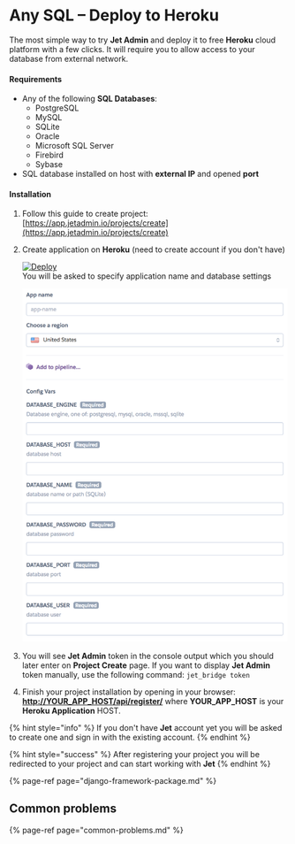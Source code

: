 # Any SQL – Deploy to Heroku

The most simple way to try **Jet Admin** and deploy it to free **Heroku** cloud platform with a few clicks. It will require you to allow access to your database from external network.

#### Requirements

* Any of the following **SQL Databases**:
  * PostgreSQL 
  * MySQL 
  * SQLite 
  * Oracle 
  * Microsoft SQL Server 
  * Firebird 
  * Sybase
* SQL database installed on host with **external IP** and opened **port**

#### Installation

1. Follow this guide to create project: [https://app.jetadmin.io/projects/create](https://app.jetadmin.io/projects/create)
2. Create application on **Heroku** \(need to create account if you don't have\)

   [![Deploy](https://www.herokucdn.com/deploy/button.svg)](https://heroku.com/deploy?template=https://github.com/jet-admin/jet-bridge/tree/heroku)  
   You will be asked to specify application name and database settings  


   ![](../../.gitbook/assets/image%20%288%29.png)

3. You will see **Jet Admin** token in the console output which you should later enter on **Project Create** page. If you want to display **Jet Admin** token manually, use the following command: `jet_bridge token` 
4. Finish your project installation by opening in your browser: [**http://YOUR\_APP\_HOST/api/register/**](http://localhost:8888/api/register/) where **YOUR\_APP\_HOST** is your **Heroku Application** HOST.

{% hint style="info" %}
If you don't have **Jet** account yet you will be asked to create one and sign in with the existing account.
{% endhint %}

{% hint style="success" %}
After registering your project you will be redirected to your project and can start working with **Jet**
{% endhint %}

{% page-ref page="django-framework-package.md" %}

## Common problems

{% page-ref page="common-problems.md" %}

